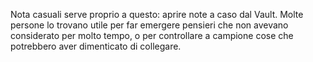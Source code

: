 Nota casuali serve proprio a questo: aprire note a caso dal Vault. Molte persone lo trovano utile per far emergere pensieri che non avevano considerato per molto tempo, o per controllare a campione cose che potrebbero aver dimenticato di collegare.